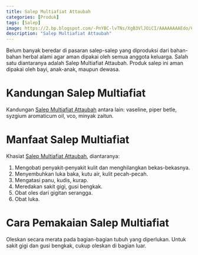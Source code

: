 ```yaml
---
title: Salep Multiafiat Attaubah
categories: [Produk]
tags: [Salep]
image: https://2.bp.blogspot.com/-PnYBC-lvTNs/XgB3VlJOiCI/AAAAAAAAEdo/CeEgB3ufGZkEOEAusjdWqbqHVLp8Di3uwCKgBGAsYHg/s1600/salep-multiafiat.png
description: "Salep Multiafiat Attaubah"
---
```


<div class="paraph">Belum banyak beredar di pasaran salep-salep yang diproduksi dari bahan-bahan herbal alami agar aman dipakai oleh semua anggota keluarga. Salah satu diantaranya adalah Salep Multiafiat Attaubah. Produk salep ini aman dipakai oleh bayi, anak-anak, maupun dewasa.</div>

<h1>Kandungan Salep Multiafiat</h1>

<div class="paraph">Kandungan <a cclass="mhoapp red" href="/posts/salep-multiafiat-7b2" title="Salep Multiafiat Attaubah">Salep Multiafiat Attaubah</a> antara lain: vaseline, piper betle, syzgium aromaticum oil, vco, minyak zaitun.</div>

<h1>Manfaat Salep Multiafiat</h1>

<div class="paraph">Khasiat <a cclass="mhoapp red" href="/posts/salep-multiafiat-7b2" title="Salep Multiafiat Attaubah">Salep Multiafiat Attaubah</a>, diantaranya:</div>

<ol>
    <li>Mengobati penyakit-penyakit kulit dan menghilangkan bekas-bekasnya.</li>
    <li>Menyembuhkan luka baka, kutu air, kulit pecah-pecah.</li>
    <li>Mengatasi panu, kudis, kurap.</li>
    <li>Meredakan sakit gigi, gusi bengkak.</li>
    <li>Obat oles dari gigitan serangga.</li>
    <li>Obat luka.</li>
</ol>

<h1>Cara Pemakaian Salep Multiafiat</h1>

<div class="paraph">Oleskan secara merata pada bagian-bagian tubuh yang diperlukan. Untuk sakit gigi dan gusi bengkak, cukup oleskan di bagian luar.</div>